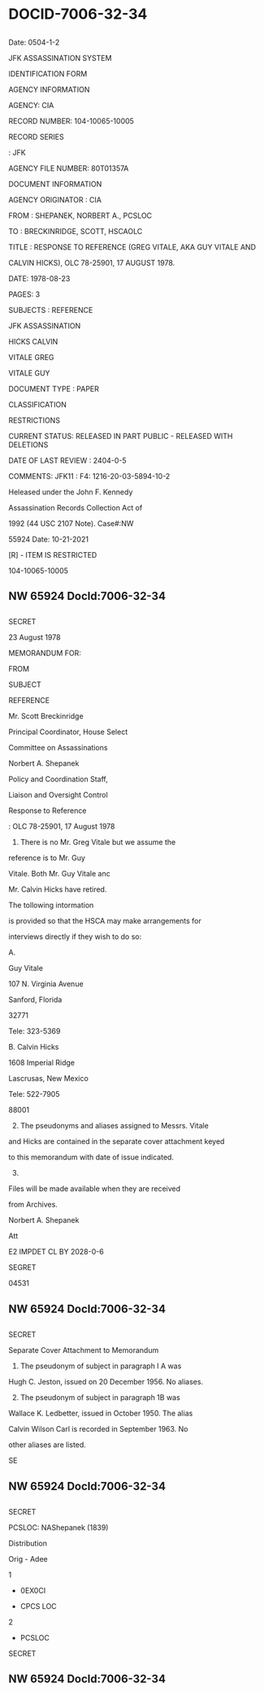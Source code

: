 # DOCID-7006-32-34

##
Date: 0504-1-2

JFK ASSASSINATION SYSTEM

IDENTIFICATION FORM

AGENCY INFORMATION

AGENCY: CIA

RECORD NUMBER: 104-10065-10005

RECORD SERIES

: JFK

AGENCY FILE NUMBER: 80T01357A

DOCUMENT INFORMATION

AGENCY ORIGINATOR : CIA

FROM : SHEPANEK, NORBERT A., PCSLOC

TO : BRECKINRIDGE, SCOTT, HSCAOLC

TITLE : RESPONSE TO REFERENCE (GREG VITALE, AKA GUY VITALE AND

CALVIN HICKS), OLC 78-25901, 17 AUGUST 1978.

DATE: 1978-08-23

PAGES: 3

SUBJECTS : REFERENCE

JFK ASSASSINATION

HICKS CALVIN

VITALE GREG

VITALE GUY

DOCUMENT TYPE : PAPER

CLASSIFICATION

RESTRICTIONS

CURRENT STATUS: RELEASED IN PART PUBLIC - RELEASED WITH DELETIONS

DATE OF LAST REVIEW : 2404-0-5

COMMENTS: JFK11 : F4: 1216-20-03-5894-10-2

Heleased under the John F. Kennedy

Assassination Records Collection Act of

1992 (44 USC 2107 Note). Case#:NW

55924 Date: 10-21-2021

[R] - ITEM IS RESTRICTED

104-10065-10005

NW 65924 Docld:7006-32-34
---

##
SECRET

23 August 1978

MEMORANDUM FOR:

FROM

SUBJECT

REFERENCE

Mr. Scott Breckinridge

Principal Coordinator, House Select

Committee on Assassinations

Norbert A. Shepanek

Policy and Coordination Staff,

Liaison and Oversight Control

Response to Reference

: OLC 78-25901, 17 August 1978

1. There is no Mr. Greg Vitale but we assume the

reference is to Mr. Guy

Vitale. Both Mr. Guy Vitale anc

Mr. Calvin Hicks have retired.

The tollowing intormation

is provided so that the HSCA may make arrangements for

interviews directly if they wish to do so:

A.

Guy Vitale

107 N. Virginia Avenue

Sanford, Florida

32771

Tele: 323-5369

B. Calvin Hicks

1608 Imperial Ridge

Lascrusas, New Mexico

Tele: 522-7905

88001

2. The pseudonyms and aliases assigned to Messrs. Vitale

and Hicks are contained in the separate cover attachment keyed

to this memorandum with date of issue indicated.

3.

Files will be made available when they are received

from Archives.

Norbert A. Shepanek

Att

E2 IMPDET CL BY 2028-0-6

SEGRET

04531

NW 65924 Docld:7006-32-34
---

##
SECRET

Separate Cover Attachment to Memorandum

1. The pseudonym of subject in paragraph I A was

Hugh C. Jeston, issued on 20 December 1956. No aliases.

2. The pseudonym of subject in paragraph 1B was

Wallace K. Ledbetter, issued in October 1950. The alias

Calvin Wilson Carl is recorded in September 1963. No

other aliases are listed.

SE

NW 65924 Docld:7006-32-34
---

##
SECRET

PCSLOC: NAShepanek (1839)

Distribution

Orig - Adee

1

- 0EX0CI

- CPCS LOC

2

- PCSLOC

SECRET

NW 65924 Docld:7006-32-34
---

